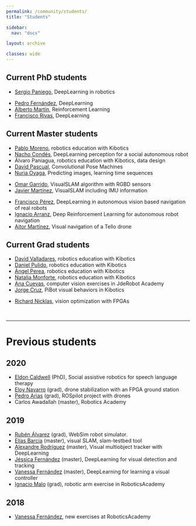 ```yaml
---
permalink: /community/students/
title: "Students"

sidebar:
  nav: "docs"

layout: archive

classes: wide
---
```



## Current PhD students

  - [Sergio Paniego](https://github.com/RoboticsLabURJC/2019-phd-sergio-paniego), DeepLearning in robotics
<!---  - [Luis Caiza](https://github.com/RoboticsLabURJC/2018-phd-luis-caiza), vision in drones -->
  - [Pedro Fernández](https://github.com/RoboticsLabURJC/2018-phd-pedro-fernandez), DeepLearning
  - [Alberto Martín](https://roboticslaburjc.github.io/2019-phd-alberto-martin), Reinforcement Learning
  - [Francisco Rivas](https://github.com/RoboticsLabURJC/2017-phd-francisco-rivas), DeepLearning


## Current Master students

  - [Pablo Moreno](https://roboticslaburjc.github.io/2019-tfm-pablo-moreno/), robotics education with Kibotics
  - [Nacho Condés](https://roboticslaburjc.github.io/2019-tfm-nacho_condes/), DeepLearning perception for a social autonomous robot
  - Álvaro Paniagua, robotics education with Kibotics, data design
  - [David Pascual](https://roboticslaburjc.github.io/2017-tfm-david-pascual/), Convolutional Pose Machines
  - [Nuria Oyaga](https://roboticslaburjc.github.io/2017-tfm-nuria-oyaga/logbook/), Predicting images, learning time sequences
<!---  - Mikel Díez, visual perception on an autonomous boat  -->
  - [Omar Garrido](https://roboticslaburjc.github.io/2019-tfm-omar-garrido), VisualSLAM algorithm with RGBD sensors
  - [Javier Martínez](https://roboticslaburjc.github.io/2018-tfm-javier-martinez), VisualSLAM including IMU information
<!---  - [Francisco J. Palacios](https://roboticslaburjc.github.io/2018-tfm-Francisco-Palacios), SDSLAMmobile: visualSLAM in Android for Augmented Reality applications. -->
  - [Francisco Pérez](https://roboticslaburjc.github.io/2017-tfm-francisco-perez), DeepLearning in autonomous vision based navigation of real robots
  - [Ignacio Arranz](https://roboticslaburjc.github.io/2019-tfm-ignacio-arranz), Deep Reinforcement Learning for autonomous robot navigation
  - [Aitor Martínez](https://roboticslaburjc.github.io/2019-tfm-aitor-martinez), Visual navigation of a Tello drone




## Current Grad students

  - [David Valladares](https://roboticslaburjc.github.io/2019-tfg-david-valladares), robotics education with Kibotics
  - [Daniel Pulido](https://github.com/RoboticsLabURJC/2020-tfg-daniel-pulido), robotics education with Kibotics
  - [Ángel Perea](https://roboticslaburjc.github.io/2019-tfg-angel-perea/), robotics education with Kibotics
  - [Natalia Monforte](https://roboticslaburjc.github.io/2019-tfg-natalia-monforte), robotics education with Kibotics
  - [Ana Cuevas](https://github.com/RoboticsLabURJC/2019-tfg-ana-cuevas), computer vision exercises in JdeRobot Academy
  - [Jorge Cruz](https://github.com/RoboticsLabURJC/2019-tfg-jorge-cruz), PiBot visual behaviors in Kibotics
<!---  - [Rodrigo Pacheco](https://github.com/RoboticsLabURJC/2018-tfg-rodrigo-pacheco), Tello drones support in Kibotics -->
<!---  - [Sergio Lorenzo](https://github.com/RoboticsLabURJC/2018-tfg-sergio-lorenzo), VisualCircuit robot programming tool in Python -->
<!---  - [Eva García](https://github.com/RoboticsLabURJC/2017-tfg-eva_garcia), mbot support in Kibotics -->
  - [Richard Nicklas](https://roboticslaburjc.github.io/2017-tfg-richard-nicklas), vision optimization with FPGAs



&nbsp;
&nbsp;

***

# Previous students

## 2020
  - [Eldon Caldwell](https://gsyc.urjc.es/jmplaza/students/phd-eldon_caldwell-2020.pdf) (PhD), Social assistive robotics for speech language therapy
  - [Eloy Navarro](https://github.com/RoboticsLabURJC/2018-tfg-eloy-navarro) (grad), drone stabilization with an FPGA ground station	 
  - [Pedro Arias](https://github.com/RoboticsLabURJC/2019-tfg-pedro-arias) (grad), ROSpilot project with drones
  - Carlos Awadallah (master), Robotics Academy
  
## 2019
  - [Rubén Álvarez](https://roboticslaburjc.github.io/2019-tfg-ruben-alvarez) (grad), WebSim robot simulator.
  - [Elías Barcia](https://roboticslaburjc.github.io/2017-tfm-elias-barcia) (master), visual SLAM, slam-testbed tool
  - [Alexandre Rodríguez](https://roboticslaburjc.github.io/2017-tfm-alexandre-rodriguez) (master), Visual multiobject tracker with DeepLearning
  - [Jéssica Fernández](https://roboticslaburjc.github.io/2018-tfm-Jessica-Fernandez) (master), DeepLearning for visual detection and tracking
  - [Vanessa Fernández](https://roboticslaburjc.github.io/2017-tfm-vanessa-fernandez) (master), DeepLearning for learning a visual controller
  - [Ignacio Malo](http://roboticslaburjc.github.io/2016-tfg-Ignacio-Malo) (grad), robotic arm exercise in RoboticsAcademy



## 2018


  - [Vanessa Fernández](http://roboticslaburjc.github.io/2016-tfg-vanessa-fernandez), new exercises at RoboticsAcademy


